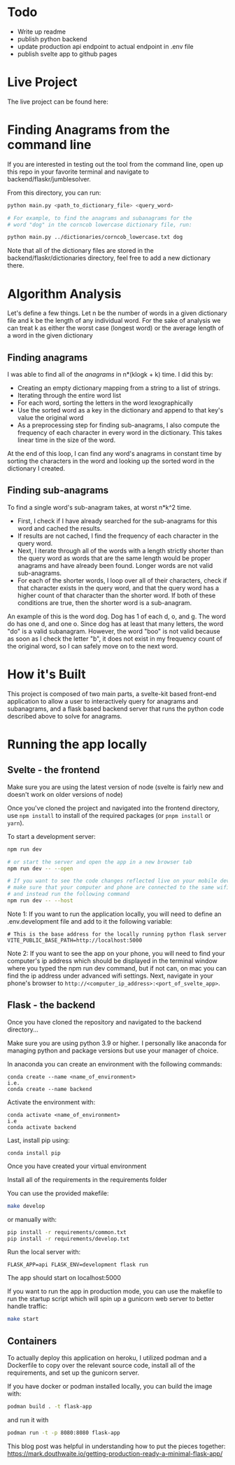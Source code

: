 # Todo
- Write up readme
- publish python backend
- update production api endpoint to actual endpoint in .env file
- publish svelte app to github pages



# Live Project
The live project can be found here:


# Finding Anagrams from the command line

If you are interested in testing out the tool from the command line, open up this repo in your favorite terminal and navigate to backend/flaskr/jumblesolver.

From this directory, you can run:

```bash
python main.py <path_to_dictionary_file> <query_word>

# For example, to find the anagrams and subanagrams for the
# word "dog" in the corncob lowercase dictionary file, run:

python main.py ../dictionaries/corncob_lowercase.txt dog
```
Note that all of the dictionary files are stored in the backend/flaskr/dictionaries directory, feel free to add a new dictionary there.


# Algorithm Analysis
Let's define a few things.
Let n be the number of words in a given dictionary file and k be the length of any individual word. For the sake of analysis we can treat k as either the worst case (longest word) or the average length of a word in the given dictionary

## Finding anagrams
I was able to find all of the *anagrams* in n*(klogk + k) time. 
I did this by:
- Creating an empty dictionary mapping from a string to a list of strings.
- Iterating through the entire word list
- For each word, sorting the letters in the word lexographically
- Use the sorted word as a key in the dictionary and append to that key's value the original word
- As a preprocessing step for finding sub-anagrams, I also compute the frequency of each character in every word in the dictionary. This takes linear time in the size of the word.

At the end of this loop, I can find any word's anagrams in constant time by sorting the characters in the word and looking up the sorted word in the dictionary I created.

## Finding sub-anagrams
To find a single word's sub-anagram takes, at worst n*k^2 time.

- First, I check if I have already searched for the sub-anagrams for this word and cached the results.
- If results are not cached, I find the frequency of each character in the query word.
- Next, I iterate through all of the words with a length strictly shorter than the query word as words that are the same length would be proper anagrams and have already been found. Longer words are not valid sub-anagrams.
- For each of the shorter words, I loop over all of their characters, check if that character exists in the query word, and that the query word has a higher count of that character than the shorter word. If both of these conditions are true, then the shorter word is a sub-anagram.

An example of this is the word dog. Dog has 1 of each d, o, and g. The word do has one d, and one o. Since dog has at least that many letters, the word "do" is a valid subanagram.
However, the word "boo" is not valid because as soon as I check the letter "b", it does not exist in my frequency count of the original word, so I can safely move on to the next word.

# How it's Built

This project is composed of two main parts, a svelte-kit based front-end application to allow a user to interactively query for anagrams and subanagrams, and a flask based backend server that runs the python code described above to solve for anagrams.





# Running the app locally

## Svelte - the frontend
Make sure you are using the latest version of node (svelte is fairly new and doesn't work on older versions of node)

Once you've cloned the project and navigated into the frontend directory, use `npm install` to install of the required packages (or `pnpm install` or `yarn`).

To start a development server:

```bash
npm run dev

# or start the server and open the app in a new browser tab
npm run dev -- --open

# If you want to see the code changes reflected live on your mobile device, 
# make sure that your computer and phone are connected to the same wifi network
# and instead run the following command
npm run dev -- --host 
```

Note 1: If you want to run the application locally, you will need to define an .env.development file and add to it the following variable:
```
# This is the base address for the locally running python flask server
VITE_PUBLIC_BASE_PATH=http://localhost:5000
```

Note 2: If you want to see the app on your phone, you will need to find your computer's ip address which should be displayed in the terminal window where you typed the npm run dev command, but if not can, on mac you can find the ip address under advanced wifi settings. Next, navigate in your phone's browser to `http://<computer_ip_address>:<port_of_svelte_app>`.
## Flask - the backend
Once you have cloned the repository and navigated to the backend directory...

Make sure you are using python 3.9 or higher. I personally like anaconda for managing python and package versions but use your manager of choice.

In anaconda you can create an environment with the following commands:
```
conda create --name <name_of_environment>
i.e.
conda create --name backend
```
Activate the environment with:

```
conda activate <name_of_environment>
i.e
conda activate backend
```
Last, install pip using:

```
conda install pip
```

Once you have created your virtual environment

Install all of the requirements in the requirements folder

You can use the provided makefile:

```bash
make develop
```

or manually with:
```bash
pip install -r requirements/common.txt
pip install -r requirements/develop.txt
```

Run the local server with:
```
FLASK_APP=api FLASK_ENV=development flask run
```

The app should start on localhost:5000


If you want to run the app in production mode, you can use the makefile to run the startup script which will spin up a gunicorn web server to better handle traffic:

```bash
make start
```

## Containers
To actually deploy this application on heroku, I utilized podman and a Dockerfile to copy over the relevant source code, install all of the requirements, and set up the gunicorn server. 

If you have docker or podman installed locally, you can build the image with:

```bash
podman build . -t flask-app
```

and run it with 

```bash
podman run -t -p 8080:8080 flask-app
```

This blog post was helpful in understanding how to put the pieces together: https://mark.douthwaite.io/getting-production-ready-a-minimal-flask-app/
